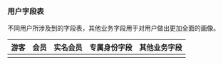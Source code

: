 ### 用户字段表

不同用户所涉及到的字段表，其他业务字段用于对用户做出更加全面的画像。

| 游客 | 会员 | 实名会员 | 专属身份字段 | 其他业务字段 |
| :--- | :--- | :--- | :--- | :--- |
|  |  |  |  |  |



